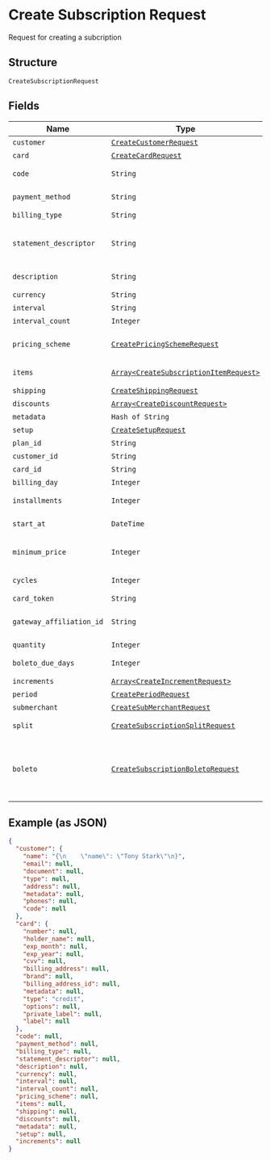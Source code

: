
# Create Subscription Request

Request for creating a subcription

## Structure

`CreateSubscriptionRequest`

## Fields

| Name | Type | Tags | Description |
|  --- | --- | --- | --- |
| `customer` | [`CreateCustomerRequest`](../../doc/models/create-customer-request.md) | Required | Customer |
| `card` | [`CreateCardRequest`](../../doc/models/create-card-request.md) | Required | Card |
| `code` | `String` | Required | Subscription code |
| `payment_method` | `String` | Required | Payment method |
| `billing_type` | `String` | Required | Billing type |
| `statement_descriptor` | `String` | Required | Statement descriptor for credit card subscriptions |
| `description` | `String` | Required | Subscription description |
| `currency` | `String` | Required | Currency |
| `interval` | `String` | Required | Interval |
| `interval_count` | `Integer` | Required | Interval count |
| `pricing_scheme` | [`CreatePricingSchemeRequest`](../../doc/models/create-pricing-scheme-request.md) | Required | Subscription pricing scheme |
| `items` | [`Array<CreateSubscriptionItemRequest>`](../../doc/models/create-subscription-item-request.md) | Required | Subscription items |
| `shipping` | [`CreateShippingRequest`](../../doc/models/create-shipping-request.md) | Required | Shipping |
| `discounts` | [`Array<CreateDiscountRequest>`](../../doc/models/create-discount-request.md) | Required | Discounts |
| `metadata` | `Hash of String` | Required | Metadata |
| `setup` | [`CreateSetupRequest`](../../doc/models/create-setup-request.md) | Required | Setup data |
| `plan_id` | `String` | Optional | Plan id |
| `customer_id` | `String` | Optional | Customer id |
| `card_id` | `String` | Optional | Card id |
| `billing_day` | `Integer` | Optional | Billing day |
| `installments` | `Integer` | Optional | Number of installments |
| `start_at` | `DateTime` | Optional | Subscription start date |
| `minimum_price` | `Integer` | Optional | Subscription minimum price |
| `cycles` | `Integer` | Optional | Number of cycles |
| `card_token` | `String` | Optional | Card token |
| `gateway_affiliation_id` | `String` | Optional | Gateway Affiliation code |
| `quantity` | `Integer` | Optional | Quantity |
| `boleto_due_days` | `Integer` | Optional | Days until boleto expires |
| `increments` | [`Array<CreateIncrementRequest>`](../../doc/models/create-increment-request.md) | Required | Increments |
| `period` | [`CreatePeriodRequest`](../../doc/models/create-period-request.md) | Optional | - |
| `submerchant` | [`CreateSubMerchantRequest`](../../doc/models/create-sub-merchant-request.md) | Optional | SubMerchant |
| `split` | [`CreateSubscriptionSplitRequest`](../../doc/models/create-subscription-split-request.md) | Optional | Subscription's split |
| `boleto` | [`CreateSubscriptionBoletoRequest`](../../doc/models/create-subscription-boleto-request.md) | Optional | Information about fines and interest on the "boleto" used from payment |

## Example (as JSON)

```json
{
  "customer": {
    "name": "{\n    \"name\": \"Tony Stark\"\n}",
    "email": null,
    "document": null,
    "type": null,
    "address": null,
    "metadata": null,
    "phones": null,
    "code": null
  },
  "card": {
    "number": null,
    "holder_name": null,
    "exp_month": null,
    "exp_year": null,
    "cvv": null,
    "billing_address": null,
    "brand": null,
    "billing_address_id": null,
    "metadata": null,
    "type": "credit",
    "options": null,
    "private_label": null,
    "label": null
  },
  "code": null,
  "payment_method": null,
  "billing_type": null,
  "statement_descriptor": null,
  "description": null,
  "currency": null,
  "interval": null,
  "interval_count": null,
  "pricing_scheme": null,
  "items": null,
  "shipping": null,
  "discounts": null,
  "metadata": null,
  "setup": null,
  "increments": null
}
```

